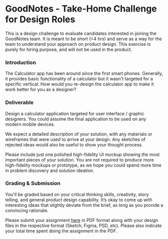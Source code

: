 GoodNotes - Take-Home Challenge for Design Roles
===
This is a design challenge to evaluate candidates interested in joining the GoodNotes team. It is meant to be short (<4 hrs) and serve as a way for the team to understand your approach on product design. This exercise is purely for hiring purpose, and will not be used in the product.

### Introduction
The Calculator app has been around since the first smart phones. Generally, it provides basic functionality of a calculator but it wasn't targeted for a specific vertical. How would you re-design the calculator app to make it work better for you as a designer?

### Deliverable
Design a calculator application targeted for user interface / graphic designers. You could assume the final application to be used on any modern mobile devices.

We expect a detailed description of your solution, with any materials or wireframes that were used to arrive at your design. Any sketches of rejected ideas would also be useful to show your thought process. 

Please include just one polished high-fidelity UI mockup showing the most important pieces of your solution. You are not required to produce more high-fidelity mockups or prototype, as we hope you could spend more time in problem discovery and solution ideation.

### Grading & Submission
You'll be graded based on your critical thinking skills, creativity, story telling, and general product design capability. It’s okay to come up with interesting ideas that slightly deviate from the brief, as long as you provide a convincing rationale.

Please submit your assignment [here](https://airtable.com/shr2eaeRTGbYJBI5e) in PDF format along with your design files in the respective format (Sketch, Figma, PSD, etc). Please also indicate your total time spent doing the assignment in the PDF.
